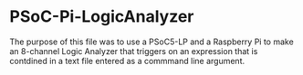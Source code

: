 # PSoC-Pi-LogicAnalyzer

The purpose of this file was to use a PSoC5-LP and a Raspberry Pi to make an 8-channel Logic Analyzer 
that triggers on an expression that is contdined in a text file entered as a commmand line argument.
